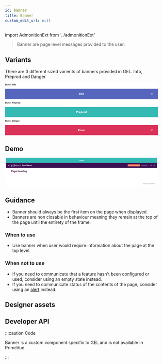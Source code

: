 ```yaml
---
id: banner
title: Banner
custom_edit_url: null
---
```


import AdmonitionExt from '../admonitionExt'

> Banner are page level messages provided to the user.


## Variants

There are 3 different sized varients of banners provided in GEL. Info, Preprod and Danger

![Banner types](img/banner-types.svg)


## Demo

![Banner demo](img/banner-demo.svg)


## Guidance

* Banner should always be the first item on the page when displayed.
* Banners are non closable in behaviour meaning they remain at the top of the page until the entirety of the frame.

### When to use

* Use banner when user would require information about the page at the top level.

### When not to use

* If you need to communicate that a feature hasn't been configured or used, consider using an empty state instead.
* If you need to communicate status of the contents of the page, consider using an [alert](alert.md) instead.


## Designer assets

<AdmonitionExt type="figma" url="https://www.figma.com/file/kzLxtqv6YGL0wotiqzgEo4/GEL-UI-Doc?node-id=661%3A63590" />


## Developer API

:::caution Code

Banner is a custom component specific to GEL and is not available in PrimeVue.

:::
